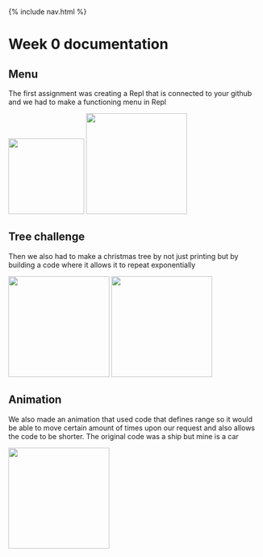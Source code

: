 {% include nav.html %} 
# Week 0 documentation 

## Menu
The first assignment was creating a Repl that is connected to your github and we had to make a functioning menu in Repl

<img src="https://user-images.githubusercontent.com/89225478/161152129-c0d74953-cd73-4c37-a655-c4912a37dafb.png" width="150" height="150">
<img src="https://user-images.githubusercontent.com/89225478/161153581-12b93f47-acad-464e-8486-eb4c53e6d075.png" width="200" height="200">

## Tree challenge
Then we also had to make a christmas tree by not just printing but by building a code where it allows it to repeat exponentially

<img src="https://user-images.githubusercontent.com/89225478/161152998-f796bffb-aff6-4825-8fc0-1cc5e4a29427.png" width="200" height="200">
<img src="https://user-images.githubusercontent.com/89225478/161153706-8c04ee25-b07b-460f-aba7-c65595b40506.png" width="200" height="200">

## Animation
We also made an animation that used code that defines range so it would be able to move certain amount of times upon our request and also allows the code to be shorter. The original code was a ship but mine is a car

<img src="https://user-images.githubusercontent.com/89225478/161154819-907f5006-0409-4d99-8030-27157d9beb54.png" width="200" height="200">
